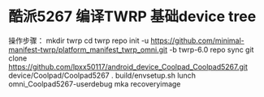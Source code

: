 # 酷派5267 编译TWRP 基础device tree
操作步骤：
mkdir twrp
cd twrp
repo init -u https://github.com/minimal-manifest-twrp/platform_manifest_twrp_omni.git -b twrp-6.0
repo sync
git clone https://github.com/lpxx50117/android_device_Coolpad_Coolpad5267.git device/Coolpad/Coolpad5267
. build/envsetup.sh
lunch omni_Coolpad5267-userdebug
mka recoveryimage


